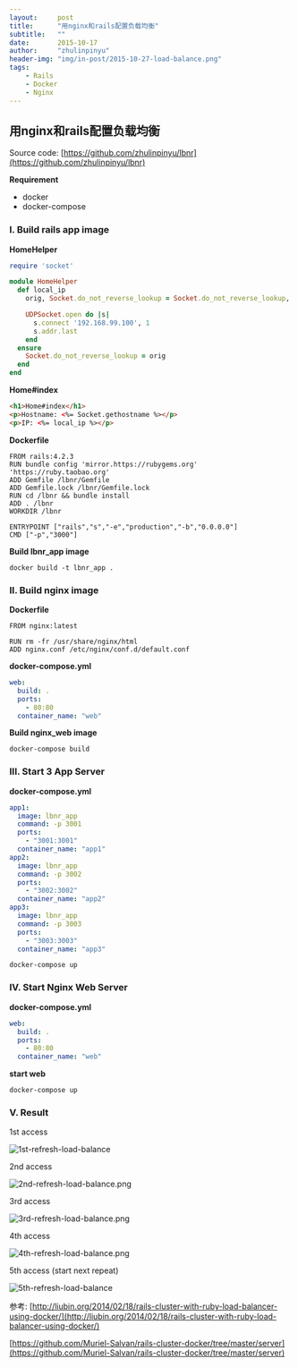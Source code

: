 ```yaml
---
layout:     post
title:      "用nginx和rails配置负载均衡"
subtitle:   ""
date:       2015-10-17
author:     "zhulinpinyu"
header-img: "img/in-post/2015-10-27-load-balance.png"
tags:
    - Rails
    - Docker
    - Nginx
---
```


## 用nginx和rails配置负载均衡

Source code: [https://github.com/zhulinpinyu/lbnr](https://github.com/zhulinpinyu/lbnr)

**Requirement**

- docker
- docker-compose

### I. Build rails app image
**HomeHelper**

```ruby
require 'socket'

module HomeHelper
  def local_ip
    orig, Socket.do_not_reverse_lookup = Socket.do_not_reverse_lookup, true  # turn off reverse DNS resolution temporarily

    UDPSocket.open do |s|
      s.connect '192.168.99.100', 1
      s.addr.last
    end
  ensure
    Socket.do_not_reverse_lookup = orig
  end
end
```

**Home#index**

```html
<h1>Home#index</h1>
<p>Hostname: <%= Socket.gethostname %></p>
<p>IP: <%= local_ip %></p>
```

**Dockerfile**

```shell
FROM rails:4.2.3
RUN bundle config 'mirror.https://rubygems.org' 'https://ruby.taobao.org'
ADD Gemfile /lbnr/Gemfile
ADD Gemfile.lock /lbnr/Gemfile.lock
RUN cd /lbnr && bundle install
ADD . /lbnr
WORKDIR /lbnr

ENTRYPOINT ["rails","s","-e","production","-b","0.0.0.0"]
CMD ["-p","3000"]
```

**Build lbnr_app image**

```shell
docker build -t lbnr_app .
```

### II. Build nginx image
**Dockerfile**

```shell
FROM nginx:latest

RUN rm -fr /usr/share/nginx/html
ADD nginx.conf /etc/nginx/conf.d/default.conf
```

**docker-compose.yml**

```yml
web:
  build: .
  ports:
    - 80:80
  container_name: "web"
```

**Build nginx_web image**

```shell
docker-compose build
```

### III. Start 3 App Server
**docker-compose.yml**

```yml
app1:
  image: lbnr_app
  command: -p 3001
  ports:
    - "3001:3001"
  container_name: "app1"
app2:
  image: lbnr_app
  command: -p 3002
  ports:
    - "3002:3002"
  container_name: "app2"
app3:
  image: lbnr_app
  command: -p 3003
  ports:
    - "3003:3003"
  container_name: "app3"
```

```shell
docker-compose up
```

### IV. Start Nginx Web Server
**docker-compose.yml**

```yml
web:
  build: .
  ports:
    - 80:80
  container_name: "web"
```

**start web**

```shell
docker-compose up
```

### V. Result

1st access

![1st-refresh-load-balance](http://7sbnq9.com1.z0.glb.clouddn.com/doc/1st-refresh-load-balance.png)

2nd access

![2nd-refresh-load-balance.png](http://7sbnq9.com1.z0.glb.clouddn.com/doc/2nd-refresh-load-balance.png)

3rd access

![3rd-refresh-load-balance.png](http://7sbnq9.com1.z0.glb.clouddn.com/doc/3th-refresh-load-balance.png)

4th access

![4th-refresh-load-balance.png](http://7sbnq9.com1.z0.glb.clouddn.com/doc/4th-refresh-load-balance.png)

5th access (start next repeat)

![5th-refresh-load-balance](http://7sbnq9.com1.z0.glb.clouddn.com/doc/5th-refresh-load-balance.png)

参考:
[http://liubin.org/2014/02/18/rails-cluster-with-ruby-load-balancer-using-docker/](http://liubin.org/2014/02/18/rails-cluster-with-ruby-load-balancer-using-docker/)      

[https://github.com/Muriel-Salvan/rails-cluster-docker/tree/master/server](https://github.com/Muriel-Salvan/rails-cluster-docker/tree/master/server)

